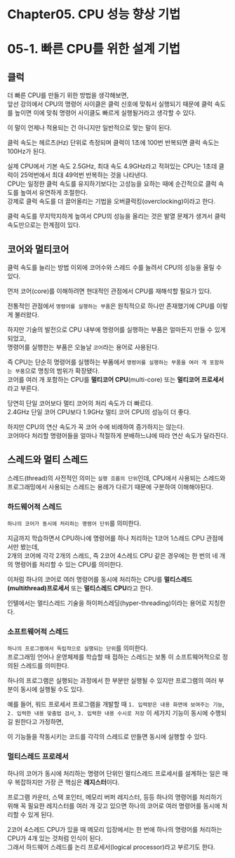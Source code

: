# Chapter05. CPU 성능 향상 기법

# 05-1. 빠른 CPU를 위한 설계 기법

## 클럭

더 빠른 CPU를 만들기 위한 방법을 생각해보면,  
앞선 강의에서 CPU의 명령어 사이클은 클럭 신호에 맞춰서 실행되기 때문에 클럭 속도를 높이면 이에 맞춰 명령어 사이클도 빠르게 실행될거라고 생각할 수 있다.

이 말이 언제나 적용되는 건 아니지만 일반적으로 맞는 말이 된다.

클럭 속도는 헤르츠(Hz) 단위로 측정되며 클럭이 1초에 100번 반복되면 클럭 속도는 100Hz가 된다.

실제 CPU에서 기본 속도 2.5GHz, 최대 속도 4.9GHz라고 적혀있는 CPU는 1초데 클럭이 25억번에서 최대 49억번 반복하는 것을 나타낸다.  
CPU는 일정한 클럭 속도를 유지하기보다는 고성능을 요하는 때에 순간적으로 클럭 속도를 높여서 유연하게 조절한다.  
강제로 클럭 속도를 더 끌어올리는 기법을 오버클럭킹(overclocking)이라고 한다.

클럭 속도를 무지막지하게 높여서 CPU의 성능을 올리는 것은 발열 문제가 생겨서 클럭 속도만으로는 한계점이 있다.

## 코어와 멀티코어

클럭 속도를 늘리는 방법 이외에 코어수와 스레드 수를 늘려서 CPU의 성능을 올릴 수 있다.

먼저 코어(core)를 이해하려면 현대적인 관점에서 CPU를 재해석할 필요가 있다.

전통적인 관점에서 `명령어를 실행하는 부품`은 원칙적으로 하나만 존재했기에 CPU를 이렇게 불러왔다.

하지만 기술의 발전으로 CPU 내부에 명령어를 실행하는 부품은 얼마든지 만들 수 있게 되었고,  
명령어를 실행한는 부품은 오늘날 `코어`라는 용어로 사용된다.

즉 CPU는 단순히 명령어를 실행하는 부품에서 `명령어를 실행하는 부품을 여러 개 포함하는 부품`으로 명칭의 범위가 확장됐다.  
코어를 여러 개 포함하는 CPU를 **멀티코어 CPU**(multi-core) 또는 **멀티코어 프로세서**라고 부른다.

당연히 단일 코어보다 멀티 코어의 처리 속도가 더 빠르다.  
2.4GHz 단일 코어 CPU보다 1.9GHz 멀티 코어 CPU의 성능이 더 좋다.

하지만 CPU의 연산 속도가 꼭 코어 수에 비례하여 증가하지는 않는다.  
코어마다 처리할 명령어들을 얼마나 적절하게 분배하느냐에 따라 연산 속도가 달라진다.

## 스레드와 멀티 스레드

스레드(thread)의 사전적인 의미는 `실행 흐름의 단위`인데, CPU에서 사용되는 스레드와 프로그래밍에서 사용되는 스레드는 용례가 다르기 때문에 구분하여 이해해야된다.

### 하드웨어적 스레드

`하나의 코어가 동시에 처리하는 명령어 단위`를 의미한다.

지금까지 학습하면서 CPU하나에 명령어를 하나 처리하는 1코어 1스레드 CPU 관점에서만 봤는데,  
2개의 코어에 각각 2개의 스레드, 즉 2코어 4스레드 CPU 같은 경우에는 한 번의 네 개의 명령어를 처리할 수 있는 CPU를 의미한다.

이처럼 하나의 코어로 여러 명령어를 동시에 처리하는 CPU를 **멀티스레드(multithread)프로세서** 또는 **멀티스레드 CPU**라고 한다.

인텔에서는 멀티스레드 기술을 하이퍼스레딩(hyper-threading)이라는 용어로 지칭한다.

### 소프트웨어적 스레드

`하나의 프로그램에서 독립적으로 실행되는 단위`를 의미한다.  
프로그래밍 언어나 운영체제를 학습할 때 접하는 스레드는 보통 이 소프트웨어적으로 정의된 스레드를 의미한다.

하나의 프로그램은 실행되는 과정에서 한 부분만 실행될 수 있지만 프로그램의 여러 부분이 동시에 실행될 수도 있다.

예를 들어, 워드 프로세서 프로그램을 개발할 때 `1. 입력받은 내용 화면에 보여주는 기능`, `2. 입력한 내용 맞춤법 검사`, `3. 입력한 내용 수시로 저장` 이 세가지 기능이 동시에 수행되길 원한다고 가정하면,

이 기능들을 작동시키는 코드를 각각의 스레드로 만들면 동시에 실행할 수 있다.

### 멀티스레드 프로레서

하나의 코어가 동시에 처리하는 명령어 단위인 멀티스레드 프로세서를 설계하는 일은 매우 복잡하지만 가장 큰 핵심은 **레지스터**이다.

프로그램 카운터, 스택 포인터, 메모리 버퍼 레지스터, 등등 하나의 명령어를 처리하기 위해 꼭 필요한 레지스터를 여러 개 갖고 있으면 하나의 코어로 여러 명령어를 동시에 처리할 수 있게 된다.

2코어 4스레드 CPU가 있을 때 메모리 입장에서는 한 번에 하나의 명령어를 처리하는 CPU가 4개 있는 것처럼 인식이 된다.  
그래서 하드웨어 스레드를 논리 프로세서(logical processor)라고 부르기도 한다.

